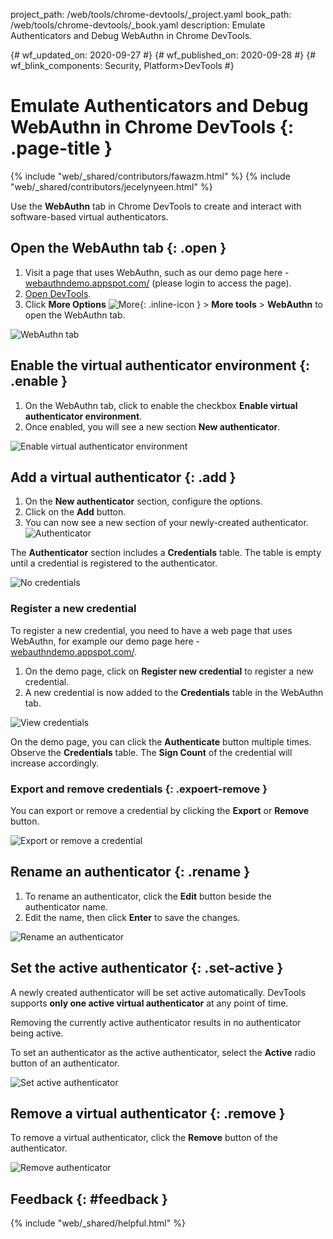 project_path: /web/tools/chrome-devtools/_project.yaml
book_path: /web/tools/chrome-devtools/_book.yaml
description: Emulate Authenticators and Debug WebAuthn in Chrome DevTools.

{# wf_updated_on: 2020-09-27 #}
{# wf_published_on: 2020-09-28 #}
{# wf_blink_components: Security, Platform>DevTools #}

# Emulate Authenticators and Debug WebAuthn in Chrome DevTools {: .page-title }

{% include "web/_shared/contributors/fawazm.html" %}
{% include "web/_shared/contributors/jecelynyeen.html" %}

Use the **WebAuthn** tab in Chrome DevTools to create and interact with software-based virtual authenticators. 


## Open the WebAuthn tab  {: .open }

1. Visit a page that uses WebAuthn, such as our demo page here - [webauthndemo.appspot.com/](https://webauthndemo.appspot.com/) (please login to access the page).
2. [Open DevTools](/chrome-devtools/open).
3. Click **More Options** 
![More](/web/tools/chrome-devtools/images/shared/more.png){: .inline-icon } > **More tools** > **WebAuthn** to open the WebAuthn tab.

![WebAuthn tab](/web/tools/chrome-devtools/webauthn/images/01-webauthn-tab.png)


## Enable the virtual authenticator environment {: .enable }

1. On the WebAuthn tab, click to enable the checkbox **Enable virtual authenticator environment**.
2. Once enabled, you will see a new section **New authenticator**.

![Enable virtual authenticator environment](/web/tools/chrome-devtools/webauthn/images/02-enable-virtual-auth.png)


## Add a virtual authenticator {: .add }

1. On the **New authenticator** section, configure the options.
2. Click on the **Add** button. 
3. You can now see a new section of your newly-created authenticator.
![Authenticator](/web/tools/chrome-devtools/webauthn/images/03-authenticor.png)

The **Authenticator** section includes a **Credentials** table. The table is empty until a credential is registered to the authenticator.

![No credentials](/web/tools/chrome-devtools/webauthn/images/03-no-cred.png)

### Register a new credential
To register a new credential, you need to have a web page that uses WebAuthn, for example our demo page here - [webauthndemo.appspot.com/](https://webauthndemo.appspot.com/).

1. On the demo page, click on **Register new credential** to register a new credential.
2. A new credential is now added to the **Credentials** table in the WebAuthn tab.

![View credentials](/web/tools/chrome-devtools/webauthn/images/03-view-cred.png)

On the demo page, you can click the **Authenticate** button multiple times. Observe the **Credentials** table. The **Sign Count** of the credential will increase accordingly.

### Export and remove credentials {: .expoert-remove }

You can export or remove a credential by clicking the **Export** or **Remove** button.

![Export or remove a credential](/web/tools/chrome-devtools/webauthn/images/03-export-remove.png)


## Rename an authenticator {: .rename }

1. To rename an authenticator, click the **Edit** button beside the authenticator name.
2. Edit the name, then click **Enter** to save the changes.

![Rename an authenticator](/web/tools/chrome-devtools/webauthn/images/04-rename.png)


## Set the active authenticator {: .set-active }

A newly created authenticator will be set active automatically. DevTools supports **only one active virtual authenticator** at any point of time. 

Removing the currently active authenticator results in no authenticator being active.

To set an authenticator as the active authenticator, select the **Active** radio button of an authenticator. 

![Set active authenticator](/web/tools/chrome-devtools/webauthn/images/05-set-active.png)
 


## Remove a virtual authenticator {: .remove }

To remove a virtual authenticator, click the **Remove** button of the authenticator. 

![Remove authenticator](/web/tools/chrome-devtools/webauthn/images/06-remove-authenticor.png)


## Feedback {: #feedback }

{% include "web/_shared/helpful.html" %}
